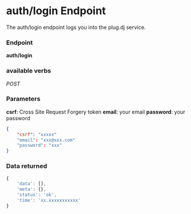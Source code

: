 # auth/login Endpoint

The auth/login endpoint logs you into the plug.dj service.

### Endpoint

**auth/login**

### available verbs

_POST_

### Parameters

**csrf**: Cross Site Request Forgery token
**email**: your email
**password**: your password

```json
{
    "csrf": "xxxxx"
    "email": "xxx@xxx.com"
    "password": "xxx"
}
```

### Data returned

```js
{
    'data': [],
    'meta': {},
    'status': 'ok',
    'time': 'xx.xxxxxxxxxxx'
}
```